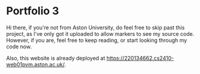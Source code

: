 # Portfolio 3
Hi there, if you're not from Aston University, do feel free to skip past this project, as I've only got it uploaded to allow markers to see my source code. However, if you are, feel free to keep reading, or start looking through my code now. 

Also, this website is already deployed at <https://220134662.cs2410-web01pvm.aston.ac.uk/>.
